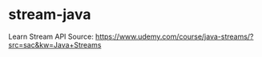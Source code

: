 # stream-java
Learn Stream API 
Source: https://www.udemy.com/course/java-streams/?src=sac&kw=Java+Streams
